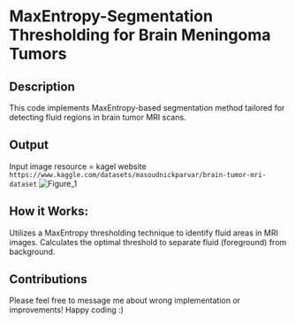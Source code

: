 # MaxEntropy-Segmentation Thresholding for Brain Meningoma Tumors

## Description
This code implements MaxEntropy-based segmentation method tailored for detecting fluid regions in brain tumor MRI scans.

## Output 
Input image resource = kagel website
`https://www.kaggle.com/datasets/masoudnickparvar/brain-tumor-mri-dataset`
![Figure_1](https://github.com/sf0831/MaxEntropy-Segmentation/assets/81633609/3a15859f-ae9e-472d-bcf2-d66432cd2a5b)

## How it Works:
Utilizes a MaxEntropy thresholding technique to identify fluid areas in MRI images.
Calculates the optimal threshold to separate fluid (foreground) from background.

## Contributions
Please feel free to message me about wrong implementation or improvements! Happy coding :)


